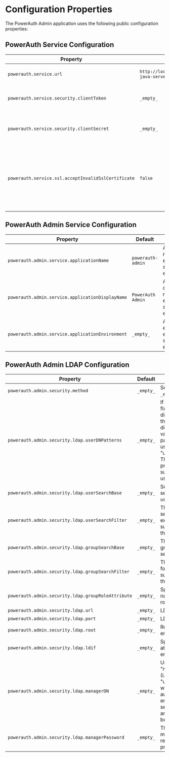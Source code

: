 # Configuration Properties

The PowerAuth Admin application uses the following public configuration properties:

## PowerAuth Service Configuration

| Property | Default | Note |
|---|---|---|
| `powerauth.service.url` | `http://localhost:8080/powerauth-java-server/rest` | PowerAuth service REST API base URL. | 
| `powerauth.service.security.clientToken` | `_empty_` | PowerAuth REST API authentication token. | 
| `powerauth.service.security.clientSecret` | `_empty_` | PowerAuth REST API authentication secret / password. |
| `powerauth.service.ssl.acceptInvalidSslCertificate` | `false` | Flag indicating if connections using untrusted TLS certificate should be made to the PowerAuth Service. |

## PowerAuth Admin Service Configuration

| Property | Default | Note |
|---|---|---|
| `powerauth.admin.service.applicationName` | `powerauth-admin` | Application name exposed in status endpoint. |
| `powerauth.admin.service.applicationDisplayName` | `PowerAuth Admin` | Application display name exposed in status endpoint. |
| `powerauth.admin.service.applicationEnvironment` | `_empty_` | Application environment exposed in status endpoint. |

## PowerAuth Admin LDAP Configuration

| Property | Default | Note |
|---|---|---|
| `powerauth.admin.security.method` | `_empty_` | Security method (`ldap` or `_empty_`). |
| `powerauth.admin.security.ldap.userDNPatterns` | `_empty_` | If your users are at a fixed location in the directory you can use this attribute to map directly to the DN. The value is a specific pattern used to build the user's DN, for example "uid={0},ou=people". The key "{0}" must be present and will be substituted with the username. |
| `powerauth.admin.security.ldap.userSearchBase` | `_empty_` | Search base for user searches, only used with `userSearchFilter`. |
| `powerauth.admin.security.ldap.userSearchFilter` | `_empty_` | The LDAP filter used to search for users, for example `(uid={0})`. The substituted parameter is the user's login name. |
| `powerauth.admin.security.ldap.groupSearchBase` | `_empty_` | The search base for group membership searches. |
| `powerauth.admin.security.ldap.groupSearchFilter` | `_empty_` | The LDAP filter to search for groups. The substituted parameter is the DN of the user. |
| `powerauth.admin.security.ldap.groupRoleAttribute` | `_empty_` | Specifies the attribute name which contains the role name. |
| `powerauth.admin.security.ldap.url` | `_empty_` | LDAP service URL. |
| `powerauth.admin.security.ldap.port` | `_empty_` | LDAP service port. |
| `powerauth.admin.security.ldap.root` | `_empty_` | Root suffix for the embedded LDAP server. |
| `powerauth.admin.security.ldap.ldif` | `_empty_` | Specifies an ldif to load at startup for an embedded LDAP server.|
| `powerauth.admin.security.ldap.managerDN` | `_empty_` | Username (DN) of the "manager" user identity (i.e. "uid=admin,ou=system") which will be used to authenticate to a (non-embedded) LDAP server. If omitted, anonymous access will be used. |
| `powerauth.admin.security.ldap.managerPassword` | `_empty_` | The password for the manager DN. This is required if the `managerDN` property is set. |
